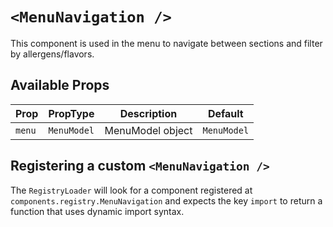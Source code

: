 # `<MenuNavigation />`

This component is used in the menu to navigate between sections and filter by allergens/flavors.

## Available Props

| Prop   | PropType    | Description      | Default     |
| ------ | ----------- | ---------------- | ----------- |
| `menu` | `MenuModel` | MenuModel object | `MenuModel` |

## Registering a custom `<MenuNavigation />`

The `RegistryLoader` will look for a component registered at `components.registry.MenuNavigation` and expects the key `import` to return a function that uses dynamic import syntax.
